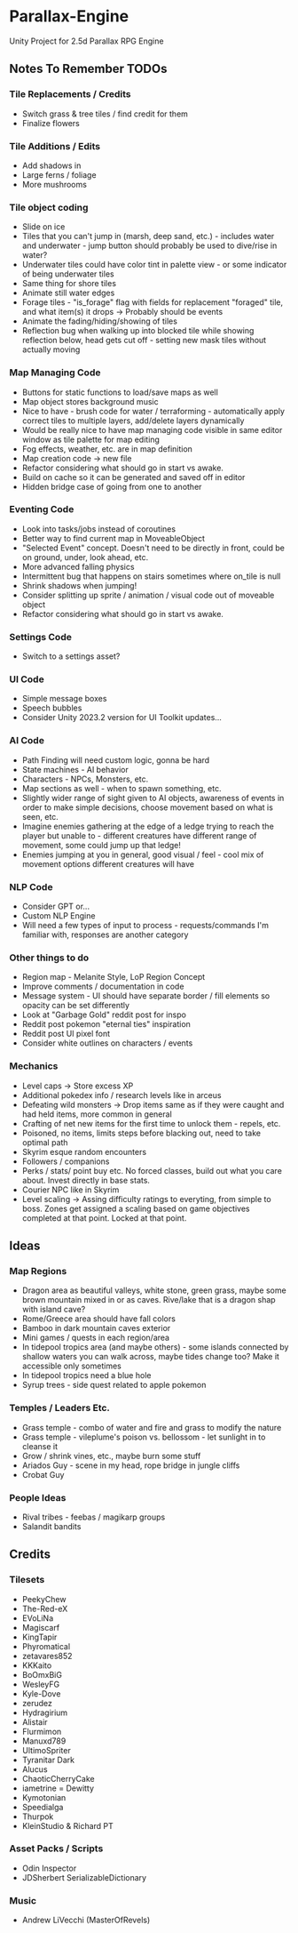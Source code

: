 # Parallax-Engine
Unity Project for 2.5d Parallax RPG Engine



## Notes To Remember TODOs
### Tile Replacements / Credits
* Switch grass & tree tiles / find credit for them
* Finalize flowers

### Tile Additions / Edits
* Add shadows in
* Large ferns / foliage
* More mushrooms

### Tile object coding
* Slide on ice
* Tiles that you can't jump in (marsh, deep sand, etc.) - includes water and underwater - jump button should probably be used to dive/rise in water?
* Underwater tiles could have color tint in palette view - or some indicator of being underwater tiles
* Same thing for shore tiles
* Animate still water edges
* Forage tiles - "is_forage" flag with fields for replacement "foraged" tile, and what item(s) it drops -> Probably should be events
* Animate the fading/hiding/showing of tiles
* Reflection bug when walking up into blocked tile while showing reflection below, head gets cut off - setting new mask tiles without actually moving

### Map Managing Code
* Buttons for static functions to load/save maps as well
* Map object stores background music
* Nice to have - brush code for water / terraforming - automatically apply correct tiles to multiple layers, add/delete layers dynamically
* Would be really nice to have map managing code visible in same editor window as tile palette for map editing
* Fog effects, weather, etc. are in map definition
* Map creation code -> new file
* Refactor considering what should go in start vs awake.
* Build on cache so it can be generated and saved off in editor
* Hidden bridge case of going from one to another

### Eventing Code
* Look into tasks/jobs instead of coroutines
* Better way to find current map in MoveableObject
* "Selected Event" concept. Doesn't need to be directly in front, could be on ground, under, look ahead, etc.
* More advanced falling physics
* Intermittent bug that happens on stairs sometimes where on_tile is null
* Shrink shadows when jumping!
* Consider splitting up sprite / animation / visual code out of moveable object
* Refactor considering what should go in start vs awake.

### Settings Code
* Switch to a settings asset?

### UI Code
* Simple message boxes
* Speech bubbles
* Consider Unity 2023.2 version for UI Toolkit updates...

### AI Code
* Path Finding will need custom logic, gonna be hard
* State machines - AI behavior
* Characters - NPCs, Monsters, etc.
* Map sections as well - when to spawn something, etc.
* Slightly wider range of sight given to AI objects, awareness of events in order to make simple decisions, choose movement based on what is seen, etc.
* Imagine enemies gathering at the edge of a ledge trying to reach the player but unable to - different creatures have different range of movement, some could jump up that ledge!
* Enemies jumping at you in general, good visual / feel - cool mix of movement options different creatures will have

### NLP Code
* Consider GPT or...
* Custom NLP Engine 
* Will need a few types of input to process - requests/commands I'm familiar with, responses are another category

### Other things to do
* Region map - Melanite Style, LoP Region Concept
* Improve comments / documentation in code
* Message system - UI should have separate border / fill elements so opacity can be set differently
* Look at "Garbage Gold" reddit post for inspo
* Reddit post pokemon "eternal ties" inspiration
* Reddit post UI pixel font
* Consider white outlines on characters / events

### Mechanics
* Level caps -> Store excess XP
* Additional pokedex info / research levels like in arceus
* Defeating wild monsters -> Drop items same as if they were caught and had held items, more common in general
* Crafting of net new items for the first time to unlock them - repels, etc.
* Poisoned, no items, limits steps before blacking out, need to take optimal path
* Skyrim esque random encounters
* Followers / companions
* Perks / stats/ point buy etc. No forced classes, build out what you care about. Invest directly in base stats.
* Courier NPC like in Skyrim
* Level scaling -> Assing difficulty ratings to everyting, from simple to boss. Zones get assigned a scaling based on game objectives completed at that point. Locked at that point.



## Ideas
### Map Regions
* Dragon area as beautiful valleys, white stone, green grass, maybe some brown mountain mixed in or as caves. Rive/lake that is a dragon shap with island cave?
* Rome/Greece area should have fall colors
* Bamboo in dark mountain caves exterior
* Mini games / quests in each region/area
* In tidepool tropics area (and maybe others) - some islands connected by shallow waters you can walk across, maybe tides change too? Make it accessible only sometimes
* In tidepool tropics need a blue hole
* Syrup trees - side quest related to apple pokemon

### Temples / Leaders Etc.
* Grass temple - combo of water and fire and grass to modify the nature
* Grass temple - vileplume's poison vs. bellossom - let sunlight in to cleanse it
* Grow / shrink vines, etc., maybe burn some stuff
* Ariados Guy - scene in my head, rope bridge in jungle cliffs
* Crobat Guy

### People Ideas
* Rival tribes - feebas / magikarp groups
* Salandit bandits



## Credits
### Tilesets
* PeekyChew
* The-Red-eX
* EVoLiNa
* Magiscarf
* KingTapir
* Phyromatical
* zetavares852
* KKKaito
* BoOmxBiG
* WesleyFG
* Kyle-Dove
* zerudez
* Hydragirium
* Alistair
* Flurmimon
* Manuxd789
* UltimoSpriter
* Tyranitar Dark
* Alucus
* ChaoticCherryCake
* iametrine = Dewitty
* Kymotonian
* Speedialga
* Thurpok
* KleinStudio & Richard PT

### Asset Packs / Scripts
* Odin Inspector
* JDSherbert SerializableDictionary

### Music
* Andrew LiVecchi (MasterOfRevels)